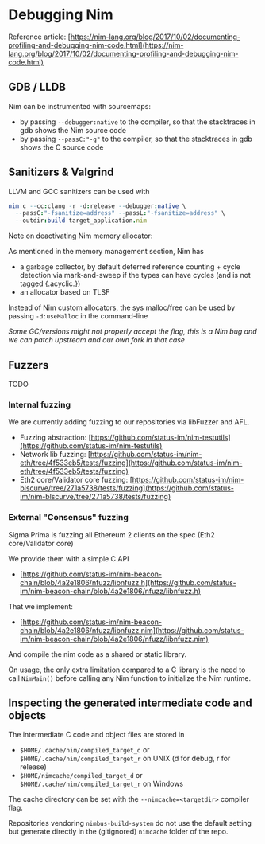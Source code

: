 # Debugging Nim

Reference article: [https://nim-lang.org/blog/2017/10/02/documenting-profiling-and-debugging-nim-code.html](https://nim-lang.org/blog/2017/10/02/documenting-profiling-and-debugging-nim-code.html)

## GDB / LLDB

Nim can be instrumented with sourcemaps:
- by passing `--debugger:native` to the compiler, so that the stacktraces in gdb shows the Nim source code
- by passing `--passC:"-g"` to the compiler, so that the stacktraces in gdb shows the C source code

## Sanitizers & Valgrind

LLVM and GCC sanitizers can be used with

```Nim
nim c --cc:clang -r -d:release --debugger:native \
  --passC:"-fsanitize=address" --passL:"-fsanitize=address" \
  --outdir:build target_application.nim
```

Note on deactivating Nim memory allocator:

As mentioned in the memory management section, Nim has
- a garbage collector, by default deferred reference counting + cycle detection via mark-and-sweep if the types can have cycles (and is not tagged {.acyclic.})
- an allocator based on TLSF

Instead of Nim custom allocators, the sys malloc/free can be used by passing
`-d:useMalloc` in the command-line

_Some GC/versions might not properly accept the flag, this is a Nim bug and we can patch upstream and our own fork in that case_

## Fuzzers

TODO

### Internal fuzzing

We are currently adding fuzzing to our repositories via libFuzzer and AFL.

- Fuzzing abstraction: [https://github.com/status-im/nim-testutils](https://github.com/status-im/nim-testutils)
- Network lib fuzzing: [https://github.com/status-im/nim-eth/tree/4f533eb5/tests/fuzzing](https://github.com/status-im/nim-eth/tree/4f533eb5/tests/fuzzing)
- Eth2 core/Validator core fuzzing: [https://github.com/status-im/nim-blscurve/tree/271a5738/tests/fuzzing](https://github.com/status-im/nim-blscurve/tree/271a5738/tests/fuzzing)

### External "Consensus" fuzzing

Sigma Prima is fuzzing all Ethereum 2 clients on the spec (Eth2 core/Validator core)

We provide them with a simple C API
- [https://github.com/status-im/nim-beacon-chain/blob/4a2e1806/nfuzz/libnfuzz.h](https://github.com/status-im/nim-beacon-chain/blob/4a2e1806/nfuzz/libnfuzz.h)

That we implement:
- [https://github.com/status-im/nim-beacon-chain/blob/4a2e1806/nfuzz/libnfuzz.nim](https://github.com/status-im/nim-beacon-chain/blob/4a2e1806/nfuzz/libnfuzz.nim)

And compile the nim code as a shared or static library.

On usage, the only extra limitation compared to a C library is the need to call `NimMain()` before calling any Nim function to initialize the Nim runtime.

## Inspecting the generated intermediate code and objects

The intermediate C code and object files are stored in
- `$HOME/.cache/nim/compiled_target_d` or `$HOME/.cache/nim/compiled_target_r` on UNIX (d for debug, r for release)
- `$HOME/nimcache/compiled_target_d` or `$HOME/.cache/nim/compiled_target_r` on Windows

The cache directory can be set with the `--nimcache=<targetdir>` compiler flag.

Repositories vendoring `nimbus-build-system` do not use the default setting
but generate directly in the (gitignored) `nimcache` folder of the repo.
